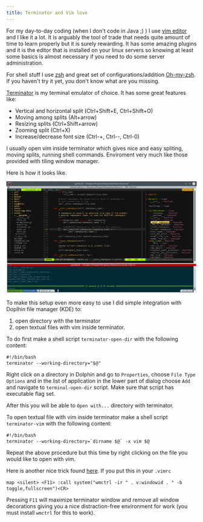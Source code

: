 ```yaml
---
title: Terminator and Vim love
---
```


For my day-to-day coding (when I don't code in Java ;) ) I use [vim editor](http://www.vim.org/) and I like it a lot. It is arguably the tool of trade that needs quite amount of time to learn properly but it is surely rewarding. It has some amazing plugins and it is the editor that is installed on your linux servers so knowing at least some basics is almost necessary if you need to do some server administration.

For shell stuff I use [zsh](http://zsh.sourceforge.net/) and great set of configurations/addition [Oh-my-zsh](https://github.com/robbyrussell/oh-my-zsh).  If you haven't try it yet, you don't know what are you missing.

[Terminator](http://gnometerminator.blogspot.rs/p/introduction.html) is my terminal emulator of choice. It has some great features like:

- Vertical and horizontal split (Ctrl+Shift+E, Ctrl+Shift+O)
- Moving among splits (Alt+arrow)
- Resizing splits (Ctrl+Shift+arrow)
- Zooming split (Ctrl+X)
- Increase/decrease font size (Ctrl-+, Ctrl--, Ctrl-0)

I usually open vim inside terminator which gives nice and easy spliting, moving splits, running shell commands. Enviroment very much like those provided with tiling window manager.

Here is how it looks like.

![Terminator + vim in action](/img/posts/terminator-vim-in-action.png)

To make this setup even more easy to use I did simple integration with Doplhin file manager (KDE) to:

1. open directory with the terminator
1. open textual files with vim inside terminator.

To do first make a shell script `terminator-open-dir` with the following content:

    #!/bin/bash
    terminator --working-directory="$@"

Right click on a directory in Dolphin and go to `Properties`, choose `File Type Options` and in the list of application in the lower part of dialog choose `Add` and navigate to `terminal-open-dir` script. Make sure that script has executable flag set.

After this you will be able to `Open with...` directory with terminator.

To open textual file with vim inside terminator make a shell script `terminator-vim` with the following content:

    #!/bin/bash
    terminator --working-directory=`dirname $@` -x vim $@

Repeat the above procedure but this time by right clicking on the file you would like to open with vim.

Here is another nice trick found [here](http://askubuntu.com/questions/2140/is-there-a-way-to-turn-gvim-into-fullscreen-mode).  If you put this in your `.vimrc`

    map <silent> <F11> :call system("wmctrl -ir " . v:windowid . " -b toggle,fullscreen")<CR>

Pressing `F11` will maximize terminator window and remove all window decorations giving you a nice distraction-free environment for work (you must install `wmctrl` for this to work).


